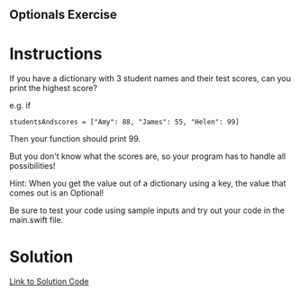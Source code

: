 ## Optionals Exercise

# Instructions

If you have a dictionary with 3 student names and their test scores, can you print the highest score?

e.g. if
```
studentsAndscores = ["Amy": 88, "James": 55, "Helen": 99]
```
Then your function should print 99.

But you don't know what the scores are, so your program has to handle all possibilities!

Hint: When you get the value out of a dictionary using a key, the value that comes out is an Optional!

Be sure to test your code using sample inputs and try out your code in the main.swift file. 


# Solution

[Link to Solution Code](https://gist.github.com/TheMuellenator/f290a658bfd19773dadacffc8000498e)

